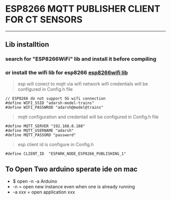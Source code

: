 # ESP8266 MQTT PUBLISHER CLIENT FOR CT SENSORS 

---
## Lib installtion 

### search for "ESP8266WiFi" lib and install it before compiling 
### or install the wifi lib for esp8266 [esp8266wifi lib](https://github.com/Adarsh-Model-Trains/jmri-mqtt-spring-transformer-wireless-eco-system/raw/main/lib/ESP8266WiFi.zip)


> esp will conect to mqtt via wifi network 
> wifi credentials will be configured in Config.h file 
```
// ESP8266 do not support 5G wifi connection
#define WIFI_SSID "adarsh-model-trains"
#define WIFI_PASSWROD "adarsh@model@trains"
```
> mqtt configuration and credentail will be configured in Config.h file 
```
#define MQTT_SERVER "192.168.0.188"
#define MQTT_USERNAME "adarsh"
#define MQTT_PASSORD "password"
```

> esp client id is configure in Config.h 
```
#define CLIENT_ID  "ESPARK_NODE_ESP8266_PUBLISHING_1"

```

## To Open Two arduino sperate ide on mac 
* $ open -n -a Arduino
* -n = open new instance even when one is already running
* -a xxx = open application xxx

